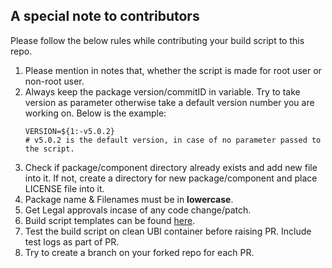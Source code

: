 ## A special note to contributors

Please follow the below rules while contributing your build script to this repo.

1. Please mention in notes that, whether the script is made for root user or non-root user.
2. Always keep the package version/commitID in variable. Try to take version as parameter otherwise take a default version number you are working on. Below is the example:
	``` shell
	VERSION=${1:-v5.0.2}
	# v5.0.2 is the default version, in case of no parameter passed to the script.
	```
3. Check if package/component directory already exists and add new file into it. If not, create a directory for new package/component and place LICENSE file into it.
4. Package name & Filenames must be in **lowercase**.
5. Get Legal approvals incase of any code change/patch. 
6. Build script templates can be found [here](https://github.com/ppc64le/build-scripts/tree/master/templates).
7. Test the build script on clean UBI container before raising PR. Include test logs as part of PR.
8. Try to create a branch on your forked repo for each PR.
